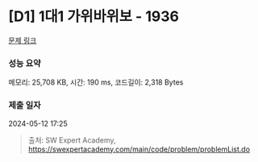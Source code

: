# [D1] 1대1 가위바위보 - 1936 

[문제 링크](https://swexpertacademy.com/main/code/problem/problemDetail.do?contestProbId=AV5PjKXKALcDFAUq) 

### 성능 요약

메모리: 25,708 KB, 시간: 190 ms, 코드길이: 2,318 Bytes

### 제출 일자

2024-05-12 17:25



> 출처: SW Expert Academy, https://swexpertacademy.com/main/code/problem/problemList.do